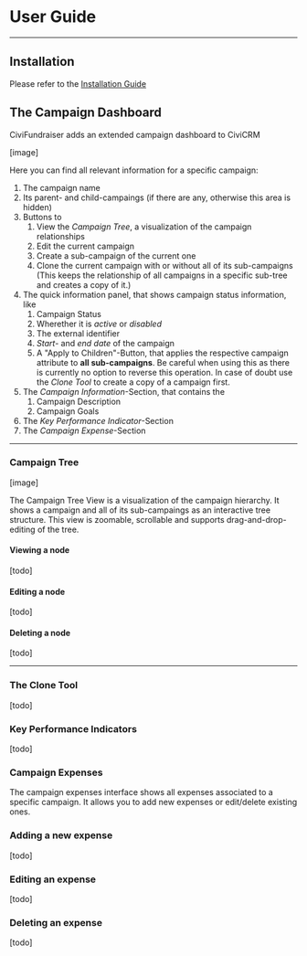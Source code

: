 # User Guide
---

## Installation
Please refer to the [Installation Guide](https://github.com/systopia/de.systopia.campaign/blob/master/README.md)

## The Campaign Dashboard
CiviFundraiser adds an extended campaign dashboard to CiviCRM

[image]

Here you can find all relevant information for a specific campaign:

1. The campaign name
2. Its parent- and child-campaings (if there are any, otherwise this area is hidden)
3. Buttons to
    1. View the *Campaign Tree*, a visualization of the campaign relationships
    2. Edit the current campaign
    3. Create a sub-campaign of the current one
    4. Clone the current campaign with or without all of its sub-campaigns (This keeps the relationship of all campaigns in a specific sub-tree and creates a copy of it.)
4. The quick information panel, that shows campaign status information, like
   1. Campaign Status
   2. Wherether it is *active* or *disabled*
   3. The external identifier
   4. *Start-* and *end date* of the campaign
   5. A "Apply to Children"-Button, that applies the respective campaign attribute to **all sub-campaigns**. Be careful when using this as there is currently no option to reverse this operation. In case of doubt use the *Clone Tool* to create a copy of a campaign first.
5. The *Campaign Information*-Section, that contains the
    1. Campaign Description
    2. Campaign Goals
6. The *Key Performance Indicator*-Section
7. The *Campaign Expense*-Section

---

### Campaign Tree
[image]

The Campaign Tree View is a visualization of the campaign hierarchy. It shows a campaign and all of its sub-campaings as an interactive tree structure. This view is zoomable, scrollable and supports drag-and-drop-editing of the tree.

#### Viewing a node
[todo]
#### Editing a node
[todo]
#### Deleting a node
[todo]

---

### The Clone Tool
[todo]
### Key Performance Indicators
[todo]
### Campaign Expenses
The campaign expenses interface shows all expenses associated to a specific campaign. It allows you to add new expenses or edit/delete existing ones.
### Adding a new expense
[todo]
### Editing an expense
[todo]
### Deleting an expense
[todo]
